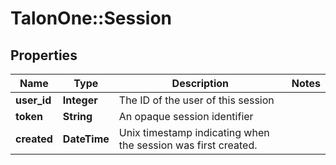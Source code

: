 # TalonOne::Session

## Properties
Name | Type | Description | Notes
------------ | ------------- | ------------- | -------------
**user_id** | **Integer** | The ID of the user of this session | 
**token** | **String** | An opaque session identifier | 
**created** | **DateTime** | Unix timestamp indicating when the session was first created. | 


